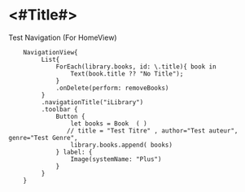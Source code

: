 #  <#Title#>
Test Navigation (For HomeView)
      
        NavigationView{
             List{
                 ForEach(library.books, id: \.title){ book in
                     Text(book.title ?? "No Title");
                 }
                 .onDelete(perform: removeBooks)
             }
             .navigationTitle("iLibrary")
             .toolbar {
                 Button {
                     let books = Book  ( )
                    // title = "Test Titre" , author="Test auteur", genre="Test Genre",
                     library.books.append( books)
                 } label: {
                     Image(systemName: "Plus")
                 }
             }
        }
